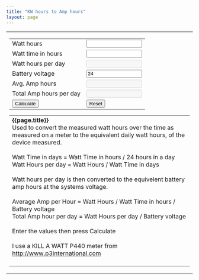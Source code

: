 ```yaml
---
title: "KW hours to Amp hours"
layout: page
---
```

<script type="text/javascript">
<!--
function perRound(num, precision) {
	var precision = 4; //default value if not passed from caller, change if desired
	// remark if passed from caller
	precision = parseInt(precision); // make certain the decimal precision is an integer
	var result1 = num * Math.pow(10, precision);
	var result2 = Math.round(result1);
	var result3 = result2 / Math.pow(10, precision);
	return result3;
}
function docalc()
{
   document.temps.kwhd.value = perRound((document.temps.kwh.value  / (document.temps.kwht.value / 24) ), 4);
   document.temps.avgamphour.value = perRound((document.temps.kwh.value  / document.temps.kwht.value )  / document.temps.bvoltage.value, 4);
   document.temps.totalamphour.value = perRound(document.temps.kwhd.value / document.temps.bvoltage.value, 4);
 totalamphour  
}
//-->
</script>
<table width="100%" cellpadding="4" cellspacing="0" border="0" align="center">
<tr>
<td>
<form name="temps" action="">
<table align="center">
    <tr>
    <td valign="top">Watt hours</td>
	  <td valign="top"><input type="text" name="kwh" style="width:150px" value="" maxlength="10" size="10" />	</td>
	</tr>
	<tr>
	  <td valign="top">Watt time in hours</td>
	  <td valign="top"><input type="text" name="kwht" style="width:150px" value="" size="10" maxlength="10" />	</td>
	</tr>
	<tr>
	  <td valign="top">Watt hours per day</td>
	  <td valign="top"><input type="text" disabled="disabled" name="kwhd" style="width:150px" value="" size="10" maxlength="10" readonly="readonly" />	</td>
	</tr>
	<tr>
	  <td valign="top">Battery voltage</td>
	  <td valign="top"><input type="text" name="bvoltage" style="width:150px" value="24" size="10" maxlength="10" />	</td>
	</tr>
	<tr>
	  <td valign="top">Avg. Amp hours</td>
	  <td valign="top"><input type="text" disabled="disabled" name="avgamphour" style="width:150px" value="" size="10" maxlength="10" readonly="readonly" />	</td>
	</tr>
	<tr>
	  <td valign="top">Total Amp hours per day</td>
	  <td valign="top"><input type="text" disabled="disabled" name="totalamphour" style="width:150px" value="" size="10" maxlength="10" readonly="readonly" />	</td>
	</tr>
	<tr>
	  <td valign="top"><input type="button" value="Calculate" onclick="docalc()" /></td>
	  <td valign="top"><input type="reset"  value="Reset" onclick="clearForm()" />	</td>
	</tr>

</table>
</form>
<table align="center">
	<tr>
	  <td>
      <b>{{page.title}}</b><br />
Used to convert the measured watt hours over the time as measured on a meter to the
 equivalent daily watt hours, of the device measured.
<br />
<br />
Watt Time in days = Watt Time in hours / 24 hours in a day<br />
Watt Hours per day = Watt Hours / Watt Time in days<br />
<br />
Watt hours per day is then converted to the equivelent battery amp hours at the
 systems voltage.
<br />
<br />
Average Amp per Hour =  Watt Hours / Watt Time in hours / Battery voltage <br />
Total Amp hour per day =  Watt Hours per day / Battery voltage <br />
<br />
Enter the values then press Calculate<br />
<br />
I use a KILL A WATT P440 meter from <a target="_blank" href="http://www.p3international.com">
http://www.p3international.com</a><br />
<br />
	  </td>
	</tr>
</table>
</td>
</tr>
</table>
